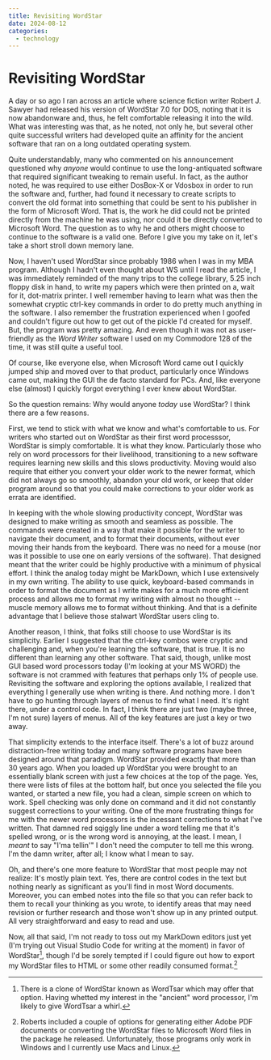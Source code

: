 ```yaml
---
title: Revisiting WordStar
date: 2024-08-12
categories:
  - technology
---
```

# Revisiting WordStar

A day or so ago I ran across an article where science fiction writer Robert J. Sawyer had released his version of WordStar 7.0 for DOS, noting that it is now abandonware and, thus, he felt comfortable releasing it into the wild.  What was interesting was that, as he noted, not only he, but several other quite successful writers had developed quite an affinity for the ancient software that ran on a long outdated operating system.

Quite understandably, many who commented on his announcement questioned why *anyone* would continue to use the long-antiquated software that required significant tweaking to remain useful.  In fact, as the author noted, he was required to use either DosBox-X or Vdosbox in order to run the software and, further, had found it necessary to create scripts to convert the old format into something that could be sent to his publisher in the form of Microsoft Word.  That is, the work he did could not be printed directly from the machine he was using, nor could it be directly converted to Microsoft Word.  The question as to why he and others might choose to continue to the software is a valid one. Before I give you my take on it, let's take a short stroll down memory lane.

Now, I haven't used WordStar since probably 1986 when I was in my MBA program.  Although I hadn't even thought about WS until I read the article, I was immediately reminded of the many trips to the college library, 5.25 inch floppy disk in hand, to write my papers which were then printed on a, wait for it, dot-matrix printer.  I well remember having to learn what was then the somewhat cryptic ctrl-key commands in order to do pretty much anything in the software. I also remember the frustration experienced when I goofed and couldn't figure out how to get out of the pickle I'd created for myself.  But, the program was pretty amazing.  And even though it was not as user-friendly as the *Word Writer* software I used on my Commodore 128 of the time, it was still quite a useful tool.

Of course, like everyone else, when Microsoft Word came out I quickly jumped ship and moved over to that product, particularly once Windows came out, making the GUI the de facto standard for PCs.  And, like everyone else (almost) I quickly forgot everything I ever knew about WordStar.

So the question remains: Why would anyone *today* use WordStar?  I think there are a few reasons.

First, we tend to stick with what we know and what's comfortable to us.  For writers who started out on WordStar as their first word processsor, WordStar is simply comfortable.  It is what they know. Particularly those who rely on word processors for their livelihood, transitioning to a new software requires learning new skills and this slows productivity. Moving would also require that either you convert your older work to the newer format, which did not always go so smoothly, abandon your old work, or keep that older program around so that you could make corrections to your older work as errata are identified.  

In keeping with the whole slowing productivity concept, WordStar was designed to make writing as smooth and seamless as possible.  The commands were created in a way that make it possible for the writer to navigate their document, and to format their documents, without ever moving their hands from the keyboard. There was no need for a mouse (nor was it possible to use one on early versions of the software). That designed meant that the writer could be highly productive with a minimum of physical effort.  I think the analog today might be MarkDown, which I use extensively in my own writing.  The ability to use quick, keyboard-based commands in order to format the document as I write makes for a much more efficient process and allows me to format my writing with almost no thought -- muscle memory allows me to format without thinking.  And that is a definite advantage that I believe those stalwart WordStar users cling to.

Another reason, I think, that folks still choose to use WordStar is its simplicity.  Earlier I suggested that the ctrl-key combos were cryptic and challenging and, when you're learning the software, that is true.  It is no different than learning any other software.  That said, though, unlike most GUI based word processors today (I'm looking at your MS WORD) the software is not crammed with features that perhaps only 1% of people use.  Revisiting the software and exploring the options available, I realized that everything I generally use when writing is there. And nothing more.  I don't have to go hunting through layers of menus to find what I need.  It's right there, under a control code.  In fact, I think there are just two (maybe three, I'm not sure) layers of menus.  All of the key features are just a key or two away.

That simplicity extends to the interface itself.  There's a lot of buzz around distraction-free writing today and many software programs have been designed around that paradigm.  WordStar provided exactly that more than 30 years ago.  When you loaded up WordStar you were brought to an essentially blank screen with just a few choices at the top of the page.  Yes, there were lists of files at the bottom half, but once you selected the file you wanted, or started a new file, you had a clean, simple screen on which to work. Spell checking was only done on command and it did not constantly suggest corrections to your writing.  One of the more frustrating things for me with the newer word processors is the incessant corrections to what I've written.  That damned red sqiggly line under a word telling me that it's spelled wrong, or is the wrong word is annoying, at the least.  I mean, I *meant* to say "I'ma tellin'"  I don't need the computer to tell me this wrong.  I'm the damn writer, after all; I know what I mean to say.

Oh, and there's one more feature to WordStar that most people may not realize: It's mostly plain text.  Yes, there are control codes in the text but nothing nearly as significant as you'll find in most Word documents.  Moreover, you can embed notes into the file so that you can refer back to them to recall your thinking as you wrote, to identify areas that may need revision or further research and those won't show up in any printed output.  All very straightforward and easy to read and use.

Now, all that said, I'm not ready to toss out my MarkDown editors just yet (I'm trying out Visual Studio Code for writing at the moment) in favor of WordStar[^1], though I'd be sorely tempted if I could figure out how to export my WordStar files to HTML or some other readily consumed format.[^2]

[^1]: There is a clone of WordStar known as WordTsar which may offer that option.  Having whetted my interest in the "ancient" word processor, I'm likely to give WordTsar a whirl.
[^2]: Roberts included a couple of options for generating either Adobe PDF documents or converting the WordStar files to Microsoft Word files in the package he released.  Unfortunately, those programs only work in Windows and I currently use Macs and Linux.
